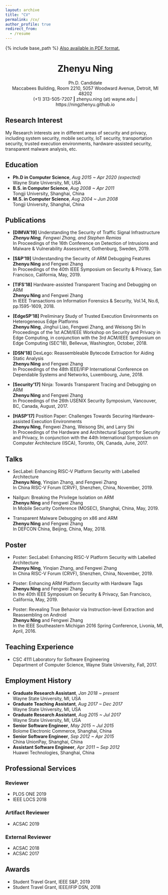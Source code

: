 ```yaml
---
layout: archive
title: "CV"
permalink: /cv/
author_profile: true
redirect_from:
  - /resume
---
```


{% include base_path %}
[Also available in PDF format.](https://ningzhenyu.github.io/files/cv.pdf)


<h1 align="center">Zhenyu Ning</h1>
<p align="center">Ph.D. Candidate <br/>
Maccabees Building, Room 2210, 5057 Woodward Avenue, Detroit, MI 48202 <br/>
(+1) 313-505-7207 <b>|</b> zhenyu.ning (at) wayne.edu | https://ningzhenyu.github.io </p>

## Research Interest
My Research interests are in different areas of security and privacy, including system security, mobile security, IoT security, 
transportation security, trusted execution environments, hardware-assisted security, transparent malware analysis,
etc.

## Education
* **Ph.D in Computer Science**, _Aug 2015 ~ Apr 2020 (expected)_ <br/>
  Wayne State University, MI, USA
* **B.S. in Computer Science**, _Aug 2008 ~ Apr 2011_ <br/>
  Tongji University, Shanghai, China
* **M.S. in Computer Science**, _Aug 2004 ~ Jun 2008_ <br/>
  Tongji University, Shanghai, China
  
## Publications
* **[DIMVA’19]** Understanding the Security of Traffic Signal Infrastructure <br/>
  _**Zhenyu Ning**, Fengwei Zhang, and Stephen Remias_ <br/>
  In Proceedings of the 16th Conference on Detection of Intrusions and Malware & Vulnerability Assessment, Gothenburg, Sweden, 2019.
  
* **[S&P’19]** Understanding the Security of ARM Debugging Features <br/>
  **Zhenyu Ning** and Fengwei Zhang <br/>
  In Proceedings of the 40th IEEE Symposium on Security & Privacy, San Francisco, California, May, 2019.
  
* **[TIFS’18]** Hardware-assisted Transparent Tracing and Debugging on ARM <br/>
  **Zhenyu Ning** and Fengwei Zhang <br/>
  In IEEE Transactions on Information Forensics & Security, Vol.14, No.6, pp.1595-1609, 2018.
  
* **[EdgeSP’18]** Preliminary Study of Trusted Execution Environments on Heterogeneous Edge Platforms <br/>
  **Zhenyu Ning**, Jinghui Liao, Fengwei Zhang, and Weisong Shi
  In Proceedings of the 1st ACM/IEEE Workshop on Security and Privacy in Edge Computing, in conjunction with the 3rd ACM/IEEE Symposium on Edge Computing (SEC’18), Bellevue, Washington, October, 2018.

* **[DSN’18]** DexLego: Reassembleable Bytecode Extraction for Aiding Static Analysis <br/>
  **Zhenyu Ning** and Fengwei Zhang <br/>
  In Proceedings of the 48th IEEE/IFIP International Conference on Dependable Systems and Networks, Luxembourg, June, 2018.
  
* **[Security’17]** Ninja: Towards Transparent Tracing and Debugging on ARM <br/>
  **Zhenyu Ning** and Fengwei Zhang <br/>
  In Proceedings of the 26th USENIX Security Symposium, Vancouver, BC, Canada, August, 2017.

* **[HASP’17]** Position Paper: Challenges Towards Securing Hardware-assisted Execution Environments <br/>
  **Zhenyu Ning**, Fengwei Zhang, Weisong Shi, and Larry Shi <br/>
  In Proceedings of the Hardware and Architectural Support for Security and Privacy, In conjunction with the 44th
International Symposium on Computer Architecture (ISCA), Toronto, ON, Canada, June, 2017.

## Talks
* SecLabel: Enhancing RISC-V Platform Security with Labelled Architecture <br/>
  **Zhenyu Ning**, Yinqian Zhang, and Fengwei Zhang <br/>
  In China RISC-V Forum (CRVF), Shenzhen, China, November, 2019.
  
* Nailgun: Breaking the Privilege Isolation on ARM <br/>
  **Zhenyu Ning** and Fengwei Zhang <br/>
  In Mobile Security Conference (MOSEC), Shanghai, China, May, 2019.
  
* Transparent Malware Debugging on x86 and ARM <br/>
  **Zhenyu Ning** and Fengwei Zhang <br/>
  In DEFCON China, Beijing, China, May, 2018.
  
## Poster
* Poster: SecLabel: Enhancing RISC-V Platform Security with Labelled Architecture <br/>
  **Zhenyu Ning**, Yinqian Zhang, and Fengwei Zhang <br/>
  In China RISC-V Forum (CRVF), Shenzhen, China, November, 2019.
  
* Poster: Enhancing ARM Platform Security with Hardware Tags <br/>
  **Zhenyu Ning** and Fengwei Zhang <br/>
  In the 40th IEEE Symposium on Security & Privacy, San Francisco, California, May, 2019.
  
* Poster: Revealing True Behavior via Instruction-level Extraction and Reassembling on Android <br/>
  **Zhenyu Ning** and Fengwei Zhang <br/>
  In the IEEE Southeastern Michigan 2016 Spring Conference, Livonia, MI, April, 2016.
  
## Teaching Experience
* CSC 4111 Laboratory for Software Engineering <br/>
  Department of Computer Science, Wayne State University, Fall, 2017.

## Employment History
* **Graduate Research Assistant**, _Jan 2018 ~ present_ <br/>
  Wayne State University, MI, USA
* **Graduate Teaching Assistant**, _Aug 2017 ~ Dec 2017_ <br/>
  Wayne State University, MI, USA
* **Graduate Research Assistant**, _Aug 2015 ~ Jul 2017_ <br/>
  Wayne State University, MI, USA
* **Senior Software Engineer**, _May 2015 ~ Jul 2015_ <br/>
  Bolome Electronic Commerce, Shanghai, China
* **Senior Software Engineer**, _Sep 2012 ~ Apr 2015_ <br/>
  China UnionPay, Shanghai, China
* **Assistant Software Engineer**, _Apr 2011 ~ Sep 2012_ <br/>
  Huawei Technologies, Shanghai, China

## Professional Services
### Reviewer
* PLOS ONE 2019
* IEEE LOCS 2018

### Artifact Reviewer
* ACSAC 2019

### External Reviewer
* ACSAC 2018
* ACSAC 2017

## Awards
* Student Travel Grant, IEEE S&P, 2019
* Student Travel Grant, IEEE/IFIP DSN, 2018

